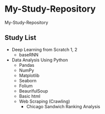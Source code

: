 # My-Study-Repository
 My-Study-Repository  
 
 ## Study List
 * Deep Learning from Scratch 1, 2
   + baseRNN
 * Data Analysis Using Python
   + Pandas
   + NumPy
   + Matplotlib
   + Seaborn
   + Folium
   + BeaurifulSoup
   + Basic html
   + Web Scraping (Crawling)
     + Chicago Sandwich Ranking Analysis
